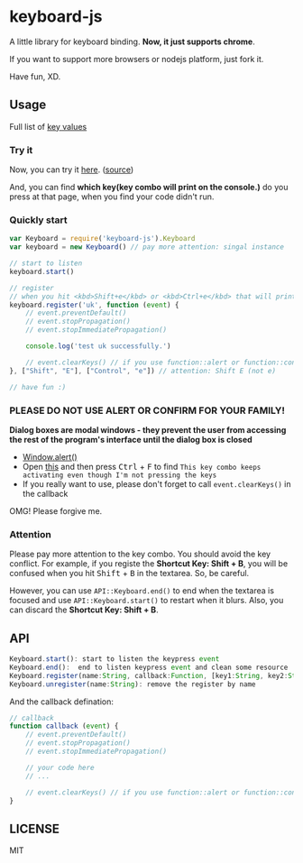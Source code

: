 # keyboard-js

A little library for keyboard binding.
**Now, it just supports chrome**.

If you want to support more browsers or nodejs platform, just fork it.

Have fun, XD.

## Usage

Full list of [key values](https://developer.mozilla.org/en-US/docs/Web/API/KeyboardEvent/key/Key_Values)

### Try it
Now, you can try it [here](https://creamidea.github.io/keyboard-js/).
([source](https://github.com/creamidea/keyboard-js/tree/master/samples))

And, you can find **which key(key combo will print on the console.)** do you press at that page,
when you find your code didn't run.

### Quickly start
```js
var Keyboard = require('keyboard-js').Keyboard
var keyboard = new Keyboard() // pay more attention: singal instance

// start to listen
keyboard.start()

// register
// when you hit <kbd>Shift+e</kbd> or <kbd>Ctrl+e</kbd> that will print `> test uk successfully`.
keyboard.register('uk', function (event) {
    // event.preventDefault()
    // event.stopPropagation()
    // event.stopImmediatePropagation()

    console.log('test uk successfully.')

    // event.clearKeys() // if you use function::alert or function::confirm
}, ["Shift", "E"], ["Control", "e"]) // attention: Shift E (not e)

// have fun :)
```

### PLEASE DO NOT USE ALERT OR CONFIRM FOR YOUR FAMILY!
**Dialog boxes are modal windows - they prevent the user from accessing the rest of the program's interface until the dialog box is closed**
+ [Window.alert()](https://developer.mozilla.org/en-US/docs/Web/API/Window/alert)
+ Open [this](http://stackoverflow.com/a/12444641/1925954) and then press <kbd>Ctrl</kbd> + <kbd>F</kbd> to find `This key combo keeps activating even though I'm not pressing the keys`
+ If you really want to use, please don't forget to call `event.clearKeys()` in the callback

OMG! Please forgive me.

### Attention
Please pay more attention to the key combo.
You should avoid the key conflict.
For example, if you registe the **Shortcut Key: Shift + B**,
you will be confused when you hit <kbd>Shift</kbd> + <kbd>B</kbd> in the textarea.
So, be careful.

However, you can use `API::Keyboard.end()` to end when the textarea is focused
and use `API::Keyboard.start()` to restart when it blurs.
Also, you can discard the **Shortcut Key: Shift + B**.

## API
```js
Keyboard.start(): start to listen the keypress event
Keyboard.end():  end to listen keypress event and clean some resource
Keyboard.register(name:String, callback:Function, [key1:String, key2:String,...], ...): registe the keyboard binding
Keyboard.unregister(name:String): remove the register by name
```

And the callback defination:
```js
// callback
function callback (event) {
    // event.preventDefault()
    // event.stopPropagation()
    // event.stopImmediatePropagation()

    // your code here
    // ...

    // event.clearKeys() // if you use function::alert or function::confirm
}
```

## LICENSE
MIT
